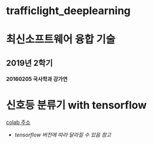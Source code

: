 # trafficlight_deeplearning
# 최신소프트웨어 융합 기술
## 2019년 2학기
#### 20160205 국사학과 강가연


# 신호등 분류기 with tensorflow

[colab 주소](https://colab.research.google.com/drive/1nWNjAXzCq5s6Wh8R6W90Du5s2nR9Yhdh)

* *tensorflow 버전에 따라 달라질 수 있음 참고*
